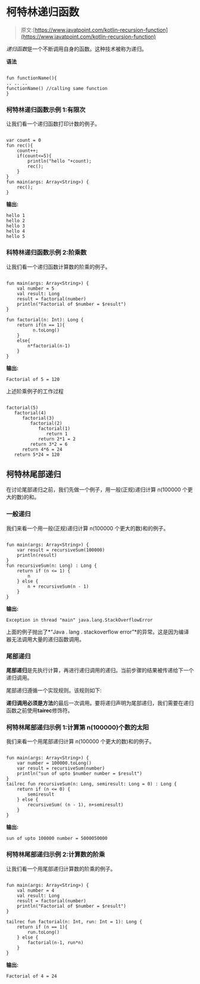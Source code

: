 # 柯特林递归函数

> 原文:[https://www.javatpoint.com/kotlin-recursion-function](https://www.javatpoint.com/kotlin-recursion-function)

*递归函数*是一个不断调用自身的函数。这种技术被称为递归。

**语法**

```

fun functionName(){  
.. .. ..
functionName() //calling same function
}  

```

### 柯特林递归函数示例 1:有限次

让我们看一个递归函数打印计数的例子。

```

var count = 0
fun rec(){
    count++;
    if(count<=5){
        println("hello "+count);
        rec();
    }
}
fun main(args: Array<String>) {
    rec();
}

```

**输出:**

```
hello 1
hello 2
hello 3
hello 4
hello 5

```

### 科特林递归函数示例 2:阶乘数

让我们看一个递归函数计算数的阶乘的例子。

```

fun main(args: Array<String>) {
    val number = 5
    val result: Long
    result = factorial(number)
    println("Factorial of $number = $result")
}

fun factorial(n: Int): Long {
    return if(n == 1){
          n.toLong()
    }
    else{
        n*factorial(n-1)
    }
}

```

**输出:**

```
Factorial of 5 = 120

```

上述阶乘例子的工作过程

```

factorial(5) 
   factorial(4) 
      factorial(3) 
         factorial(2) 
            factorial(1) 
               return 1 
            return 2*1 = 2 
         return 3*2 = 6 
      return 4*6 = 24 
   return 5*24 = 120

```

## 柯特林尾部递归

在讨论尾部递归之前，我们先做一个例子，用一般(正规)递归计算 n(100000 个更大的数)的和。

### 一般递归

我们来看一个用一般(正规)递归计算 n(100000 个更大的数)和的例子。

```

fun main(args: Array<String>) {
    var result = recursiveSum(100000)
    println(result)
}
fun recursiveSum(n: Long) : Long {
    return if (n <= 1) {
        n
    } else {
        n + recursiveSum(n - 1)
    }
}

```

**输出:**

```
Exception in thread "main" java.lang.StackOverflowError

```

上面的例子抛出了*“Java . lang . stackoverflow error”*的异常。这是因为编译器无法调用大量的递归函数调用。

### 尾部递归

**尾部递归**是先执行计算，再进行递归调用的递归。当前步骤的结果被传递给下一个递归调用。

尾部递归遵循一个实现规则。该规则如下:

**递归调用必须是方法**的最后一次调用。要将递归声明为尾部递归，我们需要在递归函数之前使用**tairec**修饰符。

### 柯特林尾部递归示例 1:计算第 n(100000)个数的太阳

我们来看一个用尾部递归计算 n(100000 个更大的数)和的例子。

```

fun main(args: Array<String>) {
    var number = 100000.toLong()
    var result = recursiveSum(number)
    println("sun of upto $number number = $result")
}
tailrec fun recursiveSum(n: Long, semiresult: Long = 0) : Long {
    return if (n <= 0) {
        semiresult
    } else {
        recursiveSum( (n - 1), n+semiresult)
    }
}

```

**输出:**

```
sun of upto 100000 number = 5000050000

```

### 柯特林尾部递归示例 2:计算数的阶乘

让我们看一个用尾部递归计算数的阶乘的例子。

```

fun main(args: Array<String>) {
    val number = 4
    val result: Long
    result = factorial(number)
    println("Factorial of $number = $result")
}

tailrec fun factorial(n: Int, run: Int = 1): Long {
    return if (n == 1){
        run.toLong()
    } else {
        factorial(n-1, run*n)
    }
}

```

**输出:**

```
Factorial of 4 = 24

```